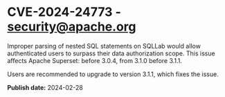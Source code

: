 # CVE-2024-24773 - security@apache.org

Improper parsing of nested SQL statements on SQLLab would allow authenticated users to surpass their data authorization scope.
This issue affects Apache Superset: before 3.0.4, from 3.1.0 before 3.1.1.

Users are recommended to upgrade to version 3.1.1, which fixes the issue.



**Publish date:** 2024-02-28
